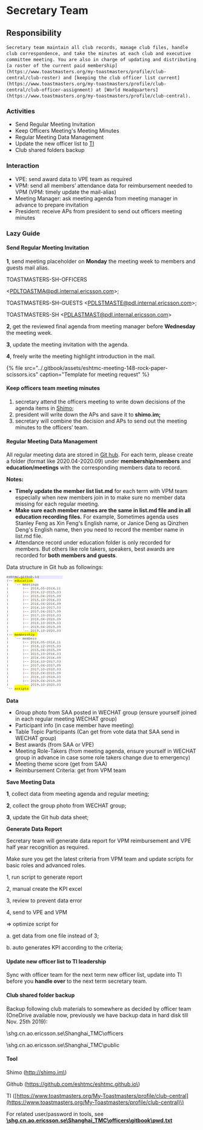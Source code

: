 # Secretary Team

## Responsibility 

    Secretary team maintain all club records, manage club files, handle club correspondence, and take the minutes at each club and executive committee meeting. You are also in charge of updating and distributing [a roster of the current paid membership](https://www.toastmasters.org/my-toastmasters/profile/club-central/club-roster) and [keeping the club officer list current](https://www.toastmasters.org/my-toastmasters/profile/club-central/club-officer-assignment) at [World Headquarters](https://www.toastmasters.org/my-toastmasters/profile/club-central).

### Activities

* Send Regular Meeting Invitation
* Keep Officers Meeting's Meeting Minutes
* Regular Meeting Data Management
* Update the new officer list to [TI](https://www.toastmasters.org/my-toastmasters/profile/club-central/club-officer-assignment)
* Club shared folders backup

### Interaction

* VPE: send award data to VPE team as required
* VPM: send all members’ attendance data for reimbursement needed to VPM \(VPM: timely update the mail-alias\)
* Meeting Manager: ask meeting agenda from meeting manager in advance to prepare invitation
* President: receive APs from president to send out officers meeting minutes

### **Lazy Guide**

#### **Send Regular Meeting Invitation**

**1**, send meeting placeholder on **Monday** the meeting week to members and guests mail alias.

 TOASTMASTERS-SH-OFFICERS

&lt;PDLTOASTMA@pdl.internal.ericsson.com&gt;;

TOASTMASTERS-SH-GUESTS &lt;PDLSTMASTE@pdl.internal.ericsson.com&gt;;

 TOASTMASTERS-SH &lt;PDLASTMAST@pdl.internal.ericsson.com&gt;

**2**, get the reviewed final agenda from meeting manager before **Wednesday** the meeting week.

**3**, update the meeting invitation with the agenda.

**4**, freely write the meeting highlight introduction in the mail.

{% file src="../.gitbook/assets/eshtmc-meeting-148-rock-paper-scissors.ics" caption="Template for meeting request" %}

#### **Keep officers team meeting minutes**

1. secretary attend the officers meeting to write down decisions of the agenda items in [Shimo](shimo.im);
2. president will write down the APs and save it to **shimo.im;**
3. secretary will combine the decision and APs to send out the meeting minutes to the officers’ team.

#### **Regular Meeting Data Management**

All regular meeting data are stored in [Git hub](https://github.com/eshtmc/eshtmc.github.io). For each term, please create a folder \(format like 2020.04-2020.09\) under **membership/members** and **education/meetings** with the corresponding members data to record.

**Notes:**

* **Timely update the member list list.md** for each term with VPM team especially when new members join in to make sure no member data missing for each regular meeting.
* **Make sure each member names are the same in list.md file and in all education recording files.** For example, Sometimes agenda uses Stanley Feng as Xin Feng's English name, or Janice Deng as Qinzhen Deng's English name, then you need to record the member name in list.md file.
* Attendance record under education folder is only recorded for members. But others like role takers, speakers, best awards are recorded for **both members and guests**. 

Data structure in Git hub as followings:

![Folder structure in Git hub](../.gitbook/assets/image%20%282%29.png)

**Data**

* Group photo from SAA posted in WECHAT group \(ensure yourself joined in each regular meeting WECHAT group\)
* Participant info \(in case member have meeting\)
* Table Topic Participants \(Can get from vote data that SAA send in WECHAT group\)
* Best awards \(from SAA or VPE\)
* Meeting Role-Takers \(from meeting agenda, ensure yourself in WECHAT group in advance in case some role takers change due to emergency\)
* Meeting theme score \(get from SAA\)
* Reimbursement Criteria: get from VPM team

**Save Meeting Data**

**1**, collect data from meeting agenda and regular meeting;

**2**, collect the group photo from WECHAT group;

**3**, update the Git hub data sheet;

**Generate Data Report**

Secretary team will generate data report for VPM reimbursement and VPE half year recognition as required.

Make sure you get the latest criteria from VPM team and update scripts for basic roles and advanced roles.

1, run script to generate report

2, manual create the KPI excel

3, review to prevent data error

4, send to VPE and VPM

=&gt; optimize script for

a. get data from one file instead of 3;

b. auto generates KPI according to the criteria;

#### **Update new officer list to TI leadership**

Sync with officer team for the next term new officer list, update into TI before you **handle over** to the next term secretary team.

#### **Club shared folder backup**

Backup following club materials to somewhere as decided by officer team \(OneDrive available now, previously we have backup data in hard disk till Nov. 25th 2019\):

\\shg.cn.ao.ericsson.se\Shanghai\_TMC\officers

\\shg.cn.ao.ericsson.se\Shanghai\_TMC\public

#### **Tool**

Shimo \(http://shimo.im\)

Github \(https://github.com/eshtmc/eshtmc.github.io\)

TI \([https://www.toastmasters.org/My-Toastmasters/profile/club-central](https://www.toastmasters.org/My-Toastmasters/profile/club-central)\)

For related user/password in tools, see [**\\shg.cn.ao.ericsson.se\Shanghai\_TMC\officers\gitbook\pwd.txt**](file://shg.cn.ao.ericsson.se/Shanghai_TMC/officers/gitbook/pwd.txt)









